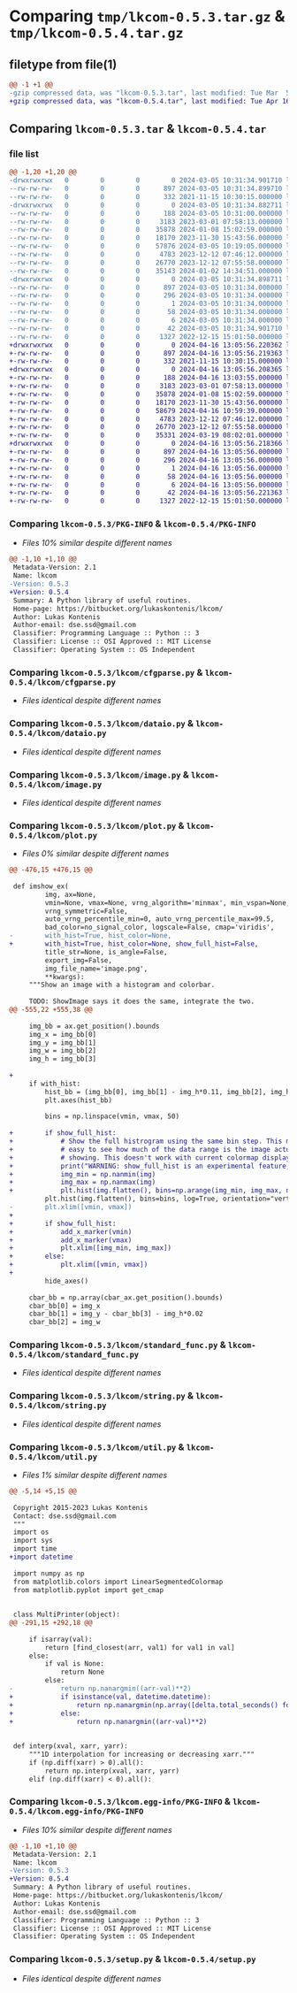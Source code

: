 # Comparing `tmp/lkcom-0.5.3.tar.gz` & `tmp/lkcom-0.5.4.tar.gz`

## filetype from file(1)

```diff
@@ -1 +1 @@
-gzip compressed data, was "lkcom-0.5.3.tar", last modified: Tue Mar  5 10:31:34 2024, max compression
+gzip compressed data, was "lkcom-0.5.4.tar", last modified: Tue Apr 16 13:05:56 2024, max compression
```

## Comparing `lkcom-0.5.3.tar` & `lkcom-0.5.4.tar`

### file list

```diff
@@ -1,20 +1,20 @@
-drwxrwxrwx   0        0        0        0 2024-03-05 10:31:34.901710 lkcom-0.5.3/
--rw-rw-rw-   0        0        0      897 2024-03-05 10:31:34.899710 lkcom-0.5.3/PKG-INFO
--rw-rw-rw-   0        0        0      332 2021-11-15 10:30:15.000000 lkcom-0.5.3/README.md
-drwxrwxrwx   0        0        0        0 2024-03-05 10:31:34.882711 lkcom-0.5.3/lkcom/
--rw-rw-rw-   0        0        0      188 2024-03-05 10:31:00.000000 lkcom-0.5.3/lkcom/__init__.py
--rw-rw-rw-   0        0        0     3183 2023-03-01 07:58:13.000000 lkcom-0.5.3/lkcom/cfgparse.py
--rw-rw-rw-   0        0        0    35878 2024-01-08 15:02:59.000000 lkcom-0.5.3/lkcom/dataio.py
--rw-rw-rw-   0        0        0    18170 2023-11-30 15:43:56.000000 lkcom-0.5.3/lkcom/image.py
--rw-rw-rw-   0        0        0    57876 2024-03-05 10:19:05.000000 lkcom-0.5.3/lkcom/plot.py
--rw-rw-rw-   0        0        0     4783 2023-12-12 07:46:12.000000 lkcom-0.5.3/lkcom/standard_func.py
--rw-rw-rw-   0        0        0    26770 2023-12-12 07:55:58.000000 lkcom-0.5.3/lkcom/string.py
--rw-rw-rw-   0        0        0    35143 2024-01-02 14:34:51.000000 lkcom-0.5.3/lkcom/util.py
-drwxrwxrwx   0        0        0        0 2024-03-05 10:31:34.898711 lkcom-0.5.3/lkcom.egg-info/
--rw-rw-rw-   0        0        0      897 2024-03-05 10:31:34.000000 lkcom-0.5.3/lkcom.egg-info/PKG-INFO
--rw-rw-rw-   0        0        0      296 2024-03-05 10:31:34.000000 lkcom-0.5.3/lkcom.egg-info/SOURCES.txt
--rw-rw-rw-   0        0        0        1 2024-03-05 10:31:34.000000 lkcom-0.5.3/lkcom.egg-info/dependency_links.txt
--rw-rw-rw-   0        0        0       58 2024-03-05 10:31:34.000000 lkcom-0.5.3/lkcom.egg-info/requires.txt
--rw-rw-rw-   0        0        0        6 2024-03-05 10:31:34.000000 lkcom-0.5.3/lkcom.egg-info/top_level.txt
--rw-rw-rw-   0        0        0       42 2024-03-05 10:31:34.901710 lkcom-0.5.3/setup.cfg
--rw-rw-rw-   0        0        0     1327 2022-12-15 15:01:50.000000 lkcom-0.5.3/setup.py
+drwxrwxrwx   0        0        0        0 2024-04-16 13:05:56.220362 lkcom-0.5.4/
+-rw-rw-rw-   0        0        0      897 2024-04-16 13:05:56.219363 lkcom-0.5.4/PKG-INFO
+-rw-rw-rw-   0        0        0      332 2021-11-15 10:30:15.000000 lkcom-0.5.4/README.md
+drwxrwxrwx   0        0        0        0 2024-04-16 13:05:56.208365 lkcom-0.5.4/lkcom/
+-rw-rw-rw-   0        0        0      188 2024-04-16 13:03:55.000000 lkcom-0.5.4/lkcom/__init__.py
+-rw-rw-rw-   0        0        0     3183 2023-03-01 07:58:13.000000 lkcom-0.5.4/lkcom/cfgparse.py
+-rw-rw-rw-   0        0        0    35878 2024-01-08 15:02:59.000000 lkcom-0.5.4/lkcom/dataio.py
+-rw-rw-rw-   0        0        0    18170 2023-11-30 15:43:56.000000 lkcom-0.5.4/lkcom/image.py
+-rw-rw-rw-   0        0        0    58679 2024-04-16 10:59:39.000000 lkcom-0.5.4/lkcom/plot.py
+-rw-rw-rw-   0        0        0     4783 2023-12-12 07:46:12.000000 lkcom-0.5.4/lkcom/standard_func.py
+-rw-rw-rw-   0        0        0    26770 2023-12-12 07:55:58.000000 lkcom-0.5.4/lkcom/string.py
+-rw-rw-rw-   0        0        0    35331 2024-03-19 08:02:01.000000 lkcom-0.5.4/lkcom/util.py
+drwxrwxrwx   0        0        0        0 2024-04-16 13:05:56.218366 lkcom-0.5.4/lkcom.egg-info/
+-rw-rw-rw-   0        0        0      897 2024-04-16 13:05:56.000000 lkcom-0.5.4/lkcom.egg-info/PKG-INFO
+-rw-rw-rw-   0        0        0      296 2024-04-16 13:05:56.000000 lkcom-0.5.4/lkcom.egg-info/SOURCES.txt
+-rw-rw-rw-   0        0        0        1 2024-04-16 13:05:56.000000 lkcom-0.5.4/lkcom.egg-info/dependency_links.txt
+-rw-rw-rw-   0        0        0       58 2024-04-16 13:05:56.000000 lkcom-0.5.4/lkcom.egg-info/requires.txt
+-rw-rw-rw-   0        0        0        6 2024-04-16 13:05:56.000000 lkcom-0.5.4/lkcom.egg-info/top_level.txt
+-rw-rw-rw-   0        0        0       42 2024-04-16 13:05:56.221363 lkcom-0.5.4/setup.cfg
+-rw-rw-rw-   0        0        0     1327 2022-12-15 15:01:50.000000 lkcom-0.5.4/setup.py
```

### Comparing `lkcom-0.5.3/PKG-INFO` & `lkcom-0.5.4/PKG-INFO`

 * *Files 10% similar despite different names*

```diff
@@ -1,10 +1,10 @@
 Metadata-Version: 2.1
 Name: lkcom
-Version: 0.5.3
+Version: 0.5.4
 Summary: A Python library of useful routines.
 Home-page: https://bitbucket.org/lukaskontenis/lkcom/
 Author: Lukas Kontenis
 Author-email: dse.ssd@gmail.com
 Classifier: Programming Language :: Python :: 3
 Classifier: License :: OSI Approved :: MIT License
 Classifier: Operating System :: OS Independent
```

### Comparing `lkcom-0.5.3/lkcom/cfgparse.py` & `lkcom-0.5.4/lkcom/cfgparse.py`

 * *Files identical despite different names*

### Comparing `lkcom-0.5.3/lkcom/dataio.py` & `lkcom-0.5.4/lkcom/dataio.py`

 * *Files identical despite different names*

### Comparing `lkcom-0.5.3/lkcom/image.py` & `lkcom-0.5.4/lkcom/image.py`

 * *Files identical despite different names*

### Comparing `lkcom-0.5.3/lkcom/plot.py` & `lkcom-0.5.4/lkcom/plot.py`

 * *Files 0% similar despite different names*

```diff
@@ -476,15 +476,15 @@
 
 def imshow_ex(
         img, ax=None,
         vmin=None, vmax=None, vrng_algorithm='minmax', min_vspan=None,
         vrng_symmetric=False,
         auto_vrng_percentile_min=0, auto_vrng_percentile_max=99.5,
         bad_color=no_signal_color, logscale=False, cmap='viridis',
-        with_hist=True, hist_color=None,
+        with_hist=True, hist_color=None, show_full_hist=False,
         title_str=None, is_angle=False,
         export_img=False,
         img_file_name='image.png',
         **kwargs):
     """Show an image with a histogram and colorbar.
 
     TODO: ShowImage says it does the same, integrate the two.
@@ -555,22 +555,38 @@
 
     img_bb = ax.get_position().bounds
     img_x = img_bb[0]
     img_y = img_bb[1]
     img_w = img_bb[2]
     img_h = img_bb[3]
 
+
     if with_hist:
         hist_bb = (img_bb[0], img_bb[1] - img_h*0.11, img_bb[2], img_h*0.1)
         plt.axes(hist_bb)
 
         bins = np.linspace(vmin, vmax, 50)
 
+        if show_full_hist:
+            # Show the full histrogram using the same bin step. This makes it
+            # easy to see how much of the data range is the image actually
+            # showing. This doesn't work with current colormap display though.
+            print("WARNING: show_full_hist is an experimental feature, the histogram x limits and the image colorbar are now out-of-sync")
+            img_min = np.nanmin(img)
+            img_max = np.nanmax(img)
+            plt.hist(img.flatten(), bins=np.arange(img_min, img_max, np.mean(np.diff(bins))), log=True, orientation="vertical", color='gray')
         plt.hist(img.flatten(), bins=bins, log=True, orientation="vertical", color=hist_color)
-        plt.xlim([vmin, vmax])
+
+        if show_full_hist:
+            add_x_marker(vmin)
+            add_x_marker(vmax)
+            plt.xlim([img_min, img_max])
+        else:
+            plt.xlim([vmin, vmax])
+
         hide_axes()
 
     cbar_bb = np.array(cbar_ax.get_position().bounds)
     cbar_bb[0] = img_x
     cbar_bb[1] = img_y - cbar_bb[3] - img_h*0.02
     cbar_bb[2] = img_w
```

### Comparing `lkcom-0.5.3/lkcom/standard_func.py` & `lkcom-0.5.4/lkcom/standard_func.py`

 * *Files identical despite different names*

### Comparing `lkcom-0.5.3/lkcom/string.py` & `lkcom-0.5.4/lkcom/string.py`

 * *Files identical despite different names*

### Comparing `lkcom-0.5.3/lkcom/util.py` & `lkcom-0.5.4/lkcom/util.py`

 * *Files 1% similar despite different names*

```diff
@@ -5,14 +5,15 @@
 
 Copyright 2015-2023 Lukas Kontenis
 Contact: dse.ssd@gmail.com
 """
 import os
 import sys
 import time
+import datetime
 
 import numpy as np
 from matplotlib.colors import LinearSegmentedColormap
 from matplotlib.pyplot import get_cmap
 
 
 class MultiPrinter(object):
@@ -291,15 +292,18 @@
 
     if isarray(val):
         return [find_closest(arr, val1) for val1 in val]
     else:
         if val is None:
             return None
         else:
-            return np.nanargmin((arr-val)**2)
+            if isinstance(val, datetime.datetime):
+                return np.nanargmin(np.array([delta.total_seconds() for delta in arr-val])**2)
+            else:
+                return np.nanargmin((arr-val)**2)
 
 
 def interp(xval, xarr, yarr):
     """1D interpolation for increasing or decreasing xarr."""
     if (np.diff(xarr) > 0).all():
         return np.interp(xval, xarr, yarr)
     elif (np.diff(xarr) < 0).all():
```

### Comparing `lkcom-0.5.3/lkcom.egg-info/PKG-INFO` & `lkcom-0.5.4/lkcom.egg-info/PKG-INFO`

 * *Files 10% similar despite different names*

```diff
@@ -1,10 +1,10 @@
 Metadata-Version: 2.1
 Name: lkcom
-Version: 0.5.3
+Version: 0.5.4
 Summary: A Python library of useful routines.
 Home-page: https://bitbucket.org/lukaskontenis/lkcom/
 Author: Lukas Kontenis
 Author-email: dse.ssd@gmail.com
 Classifier: Programming Language :: Python :: 3
 Classifier: License :: OSI Approved :: MIT License
 Classifier: Operating System :: OS Independent
```

### Comparing `lkcom-0.5.3/setup.py` & `lkcom-0.5.4/setup.py`

 * *Files identical despite different names*

